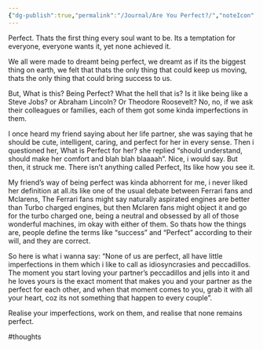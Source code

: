 ```yaml
---
{"dg-publish":true,"permalink":"/Journal/Are You Perfect?/","noteIcon":"2","created":"2023-12-08T13:10:04.601+05:30","updated":"2023-12-08T13:11:09.108+05:30"}
---
```



Perfect. Thats the first thing every soul want to be. Its a temptation for everyone, everyone wants it, yet none achieved it.

We all were made to dreamt being perfect, we dreamt as if its the biggest thing on earth, we felt that thats the only thing that could keep us moving, thats the only thing that could bring success to us.

But, What is this? Being Perfect? What the hell that is? Is it like being like a Steve Jobs? or Abraham Lincoln? Or Theodore Roosevelt? No, no, if we ask their colleagues or families, each of them got some kinda imperfections in them.

I once heard my friend saying about her life partner, she was saying that he should be cute, intelligent, caring, and perfect for her in every sense. Then i questioned her, What is Perfect for her? she replied “should understand, should make her comfort and blah blah blaaaah”. Nice, i would say. But then, it struck me. There isn’t anything called Perfect, Its like how you see it.

My friend’s way of being perfect was kinda abhorrent for me, i never liked her definition at all.its like one of the usual debate between Ferrari fans and Mclarens, The Ferrari fans might say naturally aspirated engines are better than Turbo charged engines, but then Mclaren fans might object it and go for the turbo charged one, being a neutral and obsessed by all of those wonderful machines, im okay with either of them. So thats how the things are, people define the terms like “success” and “Perfect” according to their will, and they are correct.

So here is what i wanna say:
“None of us are perfect, all have little imperfections in them which i like to call as idiosyncrasies and peccadillos. The moment you start loving your partner’s peccadillos and jells into it and he loves yours is the exact moment that makes you and your partner as the perfect for each other, and when that moment comes to you, grab it with all your heart, coz its not something that happen to every couple”.

Realise your imperfections, work on them, and realise that none remains perfect.

#thoughts 